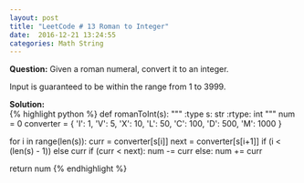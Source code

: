 ```yaml
---
layout: post
title: "LeetCode # 13 Roman to Integer"
date:  2016-12-21 13:24:55
categories: Math String
---
```

**Question:**
Given a roman numeral, convert it to an integer.

Input is guaranteed to be within the range from 1 to 3999.


**Solution:**  
{% highlight python %}
def romanToInt(s):
  """
  :type s: str
  :rtype: int
  """
  num = 0
  converter = { 'I': 1, 'V': 5, 'X': 10, 'L': 50, 'C': 100, 'D': 500, 'M': 1000 }

  for i in range(len(s)):
    curr = converter[s[i]]
    next = converter[s[i+1]] if (i < (len(s) - 1)) else curr
    if (curr < next):
      num -= curr
    else:
      num += curr

  return num
{% endhighlight %}
